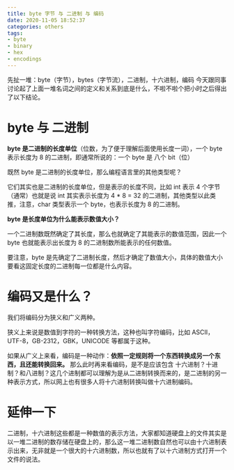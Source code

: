 ```yaml
---
title: byte 字节 与 二进制 与 编码
date: 2020-11-05 18:52:37
categories: others
tags:
- byte
- binary
- hex
- encodings
---
```


先扯一堆：byte（字节），bytes（字节流），二进制，十六进制，编码
今天跟同事讨论起了上面一堆名词之间的定义和关系到底是什么，不啦不啦个把小时之后得出了以下结论。

# byte 与 二进制

**byte 是二进制的长度单位**（位数，为了便于理解后面使用长度一词），一个 byte 表示长度为 8 的二进制，即通常所说的：一个 byte 是 八个 bit（位）

既然 byte 是二进制的长度单位，那么编程语言里的其他类型呢？

它们其实也是二进制的长度单位，但是表示的长度不同，比如 int 表示 4 个字节（通常）也就是说 int 其实表示长度为 4 * 8 = 32 的二进制，其他类型以此类推，注意，char 类型表示一个 byte，也表示长度为 8 的二进制。

**byte 是长度单位为什么能表示数值大小？**

一个二进制数既然确定了其长度，那么也就确定了其能表示的数值范围，因此一个 byte 也就能表示出长度为 8 的二进制数所能表示的任何数值。

要注意，byte 是先确定了二进制长度，然后才确定了数值大小，具体的数值大小要看这固定长度的二进制每一位都是什么内容。

# 编码又是什么？

我们将编码分为狭义和广义两种。

狭义上来说是数值到字符的一种转换方法，这种也叫字符编码，比如 ASCII，UTF-8，GB-2312，GBK，UNICODE 等都属于这种。

如果从广义上来看，编码是一种动作：**依照一定规则将一个东西转换成另一个东西，且还能转换回来。**
那么此时再来看编码，是不是应该包含 十六进制？十进制？和八进制？这几个进制都可以理解为是从二进制转换而来的，是二进制的另一种表示方式，所以网上也有很多人将十六进制转换叫做十六进制编码。

# 延伸一下

二进制，十六进制这些都是一种数值的表示方法，大家都知道硬盘上的文件其实是以一堆二进制的数存储在硬盘上的，那么这一堆二进制数自然也可以由十六进制表示出来，无非就是一个很大的十六进制数，所以也就有了以十六进制方式打开一个文件的说法。